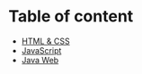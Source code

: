 # Table of content

* [HTML & CSS](html_css.md)
* [JavaScript](javascript.md)
* [Java Web](java.md)
